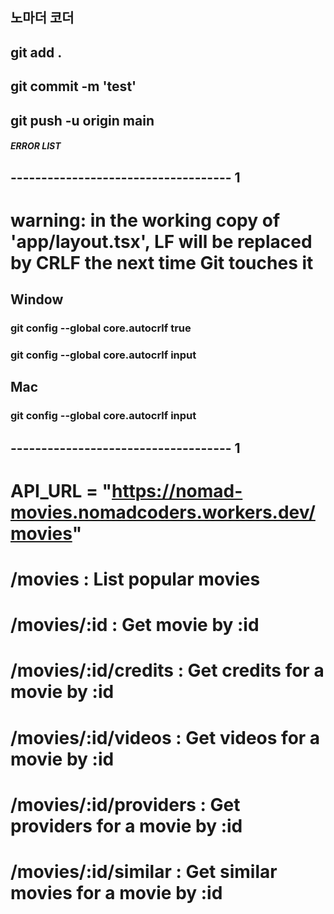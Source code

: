 ## 노마더 코더


## git add .
## git commit -m 'test'
## git push -u origin main


##### ERROR LIST
## ------------------------------------ 1
# warning: in the working copy of 'app/layout.tsx', LF will be replaced by CRLF the next time Git touches it

## Window
### git config --global core.autocrlf true
### git config --global core.autocrlf input


## Mac
### git config --global core.autocrlf input
## ------------------------------------ 1


# API_URL = "https://nomad-movies.nomadcoders.workers.dev/movies"
# /movies : List popular movies
# /movies/:id : Get movie by :id
# /movies/:id/credits : Get credits for a movie by :id
# /movies/:id/videos : Get videos for a movie by :id
# /movies/:id/providers : Get providers for a movie by :id
# /movies/:id/similar : Get similar movies for a movie by :id


